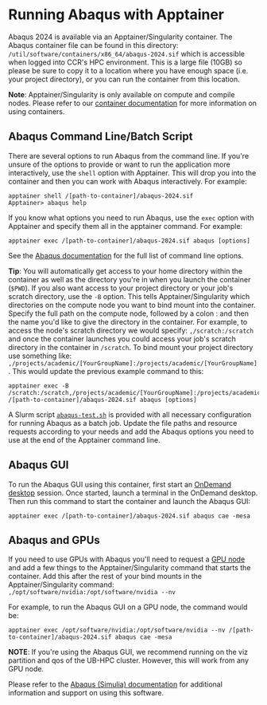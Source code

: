 # Running Abaqus with Apptainer

Abaqus 2024 is available via an Apptainer/Singularity container. The Abaqus container file can be found in this directory: `/util/software/containers/x86_64/abaqus-2024.sif` which is accessible when logged into CCR's HPC environment.
This is a large file (10GB) so please be sure to copy it to a location where you have enough space (i.e. your project directory), or you can run the container from this location.

**Note**: Apptainer/Singularity is only available on compute and compile nodes. Please refer to our [container documentation](https://docs.ccr.buffalo.edu/en/latest/howto/containerization/) for more information on using containers.

## Abaqus Command Line/Batch Script

There are several options to run Abaqus from the command line. If you're unsure of the options to provide or want to run the application more interactively, use the `shell` option with Apptainer. This will drop you into the container and then you can work with Abaqus interactively. For example:
```
apptainer shell /[path-to-container]/abaqus-2024.sif
Apptainer> abaqus help
```

If you know what options you need to run Abaqus, use the `exec` option with Apptainer and specify them all in the apptainer command. For example:
```
apptainer exec /[path-to-container]/abaqus-2024.sif abaqus [options]
```

See the [Abaqus documentation](https://docs.software.vt.edu/abaqusv2024/English/?show=SIMACAEEXCRefMap/simaexc-c-analysisproc.htm) for the full list of command line options.

**Tip**: You will automatically get access to your home directory within the container as well as the directory you're in when you launch the container (`$PWD`). If you also want access to your project directory or your job's scratch directory, use the `-B` option.  This tells Apptainer/Singularity which directories on the compute node you want to bind mount into the container. Specify the full path on the compute node, followed by a colon : and then the name you'd like to give the directory in the container.  For example, to access the node's scratch directory we would specify:  `,/scratch:/scratch` and once the container launches you could access your job's scratch directory in the container in `/scratch`.  To bind mount your project directory use something like: `,/projects/academic/[YourGroupName]:/projects/academic/[YourGroupName]`. This would update the previous example command to this:
```
apptainer exec -B /scratch:/scratch,/projects/academic/[YourGroupName]:/projects/academic/[YourGroupName] /[path-to-container]/abaqus-2024.sif abaqus [options]
```

A Slurm script [`abaqus-test.sh`](./abaqus-test.sh) is provided with all necessary configuration for running Abaqus as a batch job. Update the file paths and resource requests according to your needs and add the Abaqus options you need to use at the end of the Apptainer command line.

## Abaqus GUI

To run the Abaqus GUI using this container, first start an [OnDemand desktop](https://docs.ccr.buffalo.edu/en/latest/portals/ood/#interactive-apps) session. Once started, launch a terminal in the OnDemand desktop. Then run this command to start the container and launch the Abaqus GUI:
```
apptainer exec /[path-to-container]/abaqus-2024.sif abaqus cae -mesa
```

## Abaqus and GPUs

If you need to use GPUs with Abaqus you'll need to request a [GPU node](https://docs.ccr.buffalo.edu/en/latest/hpc/jobs/#slurm-directives-partitions-qos) and add a few things to the Apptainer/Singularity command that starts the container. Add this after the rest of your bind mounts in the Apptainer/Singularity command: `,/opt/software/nvidia:/opt/software/nvidia --nv`

For example, to run the Abaqus GUI on a GPU node, the command would be:
```
apptainer exec /opt/software/nvidia:/opt/software/nvidia --nv /[path-to-container]/abaqus-2024.sif abaqus cae -mesa
```

**NOTE**: If you're using the Abaqus GUI, we recommend running on the viz partition and qos of the UB-HPC cluster. However, this will work from any GPU node.

Please refer to the [Abaqus (Simulia) documentation](https://docs.software.vt.edu/abaqusv2024/English/?show=SIMULIA_Established_FrontmatterMap/sim-r-DSDocAbaqus.htm) for additional information and support on using this software.
